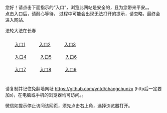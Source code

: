 您好！请点击下面指示的“入口”，浏览此网站是安全的，且为您带来平安。。 <br/>
点击入口后，请耐心等待， 过程中可能会出现无法打开的提示，请忽略，最终会进入网站. </br>

法轮大法在长春<br/>
<div style="padding:10px"><a style="margin:20px" target="_blank" href="https://d1dowlwg23ufb2.cloudfront.net/2Qpsp?mafyrnnt" id="ccLink1" rel="nofollow">入口1</a> <a target="_blank" style="margin:20px" href="https://d1y51r80imdgw7.cloudfront.net/2Qpsp?egnuiu" id="ccLink2" rel="nofollow">入口2</a> <a style="margin:20px" target="_blank" href="https://d2az92oe6getmx.cloudfront.net/2Qpsp?vrfkvku" id="ccLink3" rel="nofollow">入口3</a></div>

<div style="padding:10px" ><a style="margin:20px" target="_blank" href="https://d1dowlwg23ufb2.cloudfront.net/2Qpsp?mafyrnnt" id="ccLink4" rel="nofollow">入口4</a> <a style="margin:20px" href="https://d1y51r80imdgw7.cloudfront.net/2Qpsp?egnuiu" target="_blank" id="ccLink5" rel="nofollow">入口5</a> <a style="margin:20px" href="https://d2az92oe6getmx.cloudfront.net/2Qpsp?vrfkvku" target="_blank" id="ccLink6" rel="nofollow">入口6</a></div>

<div style="padding:10px"><a style="margin:20px" target="_blank" href="https://d1dowlwg23ufb2.cloudfront.net/2Qpsp?mafyrnnt" id="ccLink7" rel="nofollow">入口7</a> <a style="margin:20px" href="https://d1y51r80imdgw7.cloudfront.net/2Qpsp?egnuiu" target="_blank" id="ccLink8" rel="nofollow">入口8</a> <a style="margin:20px" target="_blank" href="https://d2az92oe6getmx.cloudfront.net/2Qpsp?vrfkvku" id="ccLink9" rel="nofollow">入口9</a></div>

<br/>



请复制并记住免翻墙网址 https://github.com/yntd/changchunzx (http后一定要加s)，在电脑或手机的浏览器均可访问。。<br/>

微信如提示停止访问该网页，须先点击右上角，选择浏览器打开。
